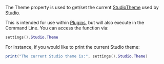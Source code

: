 The Theme property is used to get/set the current [StudioTheme](https://create.roblox.com/docs/reference/engine/classes/StudioTheme) used by
[Studio](https://create.roblox.com/docs/reference/engine/classes/Studio).

This is intended for use within [Plugins](https://create.roblox.com/docs/reference/engine/classes/Plugin), but will also execute in
the Command Line. You can access the function via:

```lua
settings().Studio.Theme
```

For instance, if you would like to print the current Studio theme:

```lua
print("The current Studio theme is:", settings().Studio.Theme)
```